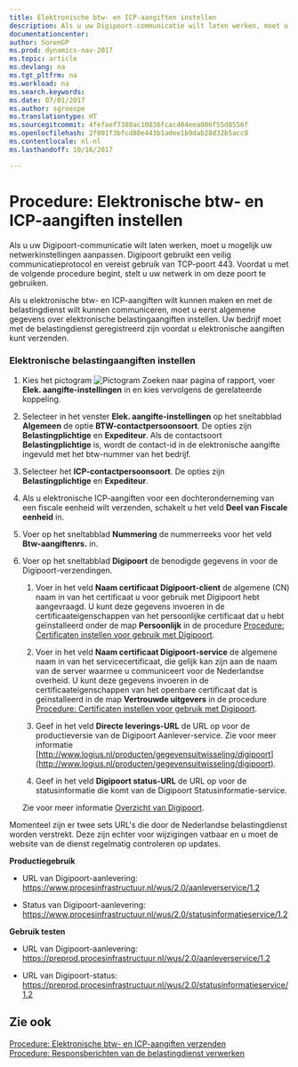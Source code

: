 ```yaml
---
title: Elektronische btw- en ICP-aangiften instellen
description: Als u uw Digipoort-communicatie wilt laten werken, moet u mogelijk uw netwerkinstellingen aanpassen. Digipoort gebruikt een veilig communicatieprotocol en vereist gebruik van TCP-poort 443. Voordat u met de volgende procedure begint, stelt u uw netwerk in om deze poort te gebruiken.
documentationcenter: 
author: SorenGP
ms.prod: dynamics-nav-2017
ms.topic: article
ms.devlang: na
ms.tgt_pltfrm: na
ms.workload: na
ms.search.keywords: 
ms.date: 07/01/2017
ms.author: sgroespe
ms.translationtype: HT
ms.sourcegitcommit: 4fefaef7380ac10836fcac404eea006f55d8556f
ms.openlocfilehash: 2f001f3bfcd80e443b1adee1b9dab28d32b5acc8
ms.contentlocale: nl-nl
ms.lasthandoff: 10/16/2017

---
```

# <a name="how-to-set-up-electronic-vat-and-icp-declarations"></a>Procedure: Elektronische btw- en ICP-aangiften instellen
Als u uw Digipoort-communicatie wilt laten werken, moet u mogelijk uw netwerkinstellingen aanpassen. Digipoort gebruikt een veilig communicatieprotocol en vereist gebruik van TCP-poort 443. Voordat u met de volgende procedure begint, stelt u uw netwerk in om deze poort te gebruiken.  
  
 Als u elektronische btw- en ICP-aangiften wilt kunnen maken en met de belastingdienst wilt kunnen communiceren, moet u eerst algemene gegevens over elektronische belastingaangiften instellen. Uw bedrijf moet met de belastingdienst geregistreerd zijn voordat u elektronische aangiften kunt verzenden.  
  
### <a name="to-set-up-electronic-tax-declarations"></a>Elektronische belastingaangiften instellen  
  
1.  Kies het pictogram ![Pictogram Zoeken naar pagina of rapport](media/ui-search/search_small.png "Pictogram Zoeken naar pagina of rapport"), voer **Elek. aangifte-instellingen** in en kies vervolgens de gerelateerde koppeling.  
  
2.  Selecteer in het venster **Elek. aangifte-instellingen** op het sneltabblad **Algemeen** de optie **BTW-contactpersoonsoort**. De opties zijn **Belastingplichtige** en **Expediteur**. Als de contactsoort **Belastingplichtige** is, wordt de contact-id in de elektronische aangifte ingevuld met het btw-nummer van het bedrijf.  
  
3.  Selecteer het **ICP-contactpersoonsoort**. De opties zijn **Belastingplichtige** en **Expediteur**.  
  
4.  Als u elektronische ICP-aangiften voor een dochteronderneming van een fiscale eenheid wilt verzenden, schakelt u het veld **Deel van Fiscale eenheid** in.  
  
5.  Voer op het sneltabblad **Nummering** de nummerreeks voor het veld **Btw-aangiftenrs.** in.  
  
6.  Voer op het sneltabblad **Digipoort** de benodigde gegevens in voor de Digipoort-verzendingen.  
  
    1.  Voer in het veld **Naam certificaat Digipoort-client** de algemene (CN) naam in van het certificaat u voor gebruik met Digipoort hebt aangevraagd. U kunt deze gegevens invoeren in de certificaateigenschappen van het persoonlijke certificaat dat u hebt geïnstalleerd onder de map **Persoonlijk** in de procedure [Procedure: Certificaten instellen voor gebruik met Digipoort](how-to-set-up-certificates-for-use-with-digipoort.md).  
  
    2.  Voer in het veld **Naam certificaat Digipoort-service** de algemene naam in van het servicecertificaat, die gelijk kan zijn aan de naam van de server waarmee u communiceert voor de Nederlandse overheid. U kunt deze gegevens invoeren in de certificaateigenschappen van het openbare certificaat dat is geïnstalleerd in de map **Vertrouwde uitgevers** in de procedure [Procedure: Certificaten instellen voor gebruik met Digipoort](how-to-set-up-certificates-for-use-with-digipoort.md).  
  
    3.  Geef in het veld **Directe leverings-URL** de URL op voor de productieversie van de Digipoort Aanlever-service. Zie voor meer informatie [http://www.logius.nl/producten/gegevensuitwisseling/digipoort](http://www.logius.nl/producten/gegevensuitwisseling/digipoort).  
  
    4.  Geef in het veld **Digipoort status-URL** de URL op voor de statusinformatie die komt van de Digipoort Statusinformatie-service.  
  
     Zie voor meer informatie [Overzicht van Digipoort](digipoort-overview.md).  
  
 Momenteel zijn er twee sets URL's die door de Nederlandse belastingdienst worden verstrekt. Deze zijn echter voor wijzigingen vatbaar en u moet de website van de dienst regelmatig controleren op updates.  
  
 **Productiegebruik**  
  
-   URL van Digipoort-aanlevering: https://www.procesinfrastructuur.nl/wus/2.0/aanleverservice/1.2  
  
-   Status van Digipoort-aanlevering: https://www.procesinfrastructuur.nl/wus/2.0/statusinformatieservice/1.2  
  
 **Gebruik testen**  
  
-   URL van Digipoort-aanlevering: https://preprod.procesinfrastructuur.nl/wus/2.0/aanleverservice/1.2  
  
-   URL van Digipoort-status: https://preprod.procesinfrastructuur.nl/wus/2.0/statusinformatieservice/1.2  
  
## <a name="see-also"></a>Zie ook  
 [Procedure: Elektronische btw- en ICP-aangiften verzenden](how-to-submit-electronic-vat-and-icp-declarations.md)   
 [Procedure: Responsberichten van de belastingdienst verwerken](how-to-process-response-messages-from-tax-authorities.md)
